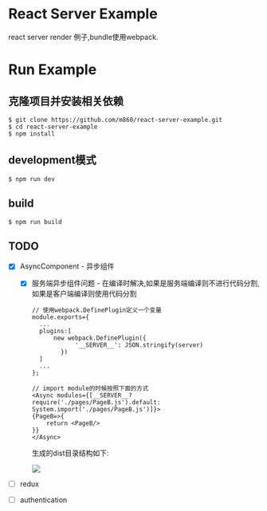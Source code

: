 # React Server Example

react server render 例子,bundle使用webpack.

# Run Example

## 克隆项目并安装相关依赖

```shell
$ git clone https://github.com/m860/react-server-example.git
$ cd react-server-example
$ npm install
```

## development模式
```shell
$ npm run dev
```

## build

```shell
$ npm run build
```

## TODO
- [x] AsyncComponent - 异步组件
    - [x] 服务端异步组件问题 - 在编译时解决,如果是服务端编译则不进行代码分割,如果是客户端编译则使用代码分割
        ```text
        // 使用webpack.DefinePlugin定义一个变量
        module.exports={
          ...
          plugins:[
              new webpack.DefinePlugin({
                    '__SERVER__': JSON.stringify(server)
                })
          ]
          ...
        };
        
        ```
        ```text
        // import module的时候按照下面的方式
        <Async modules={[__SERVER__?require('./pages/PageB.js').default: System.import('./pages/PageB.js')]}>
        {PageB=>{
            return <PageB/>
        }}
        </Async>
        ```
        
        生成的dist目录结构如下:
        
        <img src="https://raw.githubusercontent.com/m860/react-server-example/master/screenshot/dist.png"/>
        
- [ ] redux
- [ ] authentication

